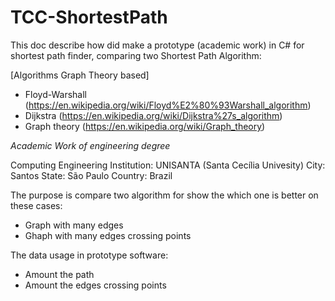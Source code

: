 # TCC-ShortestPath

This doc describe how did make a prototype (academic work) in C# for shortest path finder, comparing two Shortest Path Algorithm:

[Algorithms Graph Theory based]

- Floyd-Warshall (https://en.wikipedia.org/wiki/Floyd%E2%80%93Warshall_algorithm)
- Dijkstra (https://en.wikipedia.org/wiki/Dijkstra%27s_algorithm)
- Graph theory (https://en.wikipedia.org/wiki/Graph_theory)

*Academic Work of engineering degree*

Computing Engineering
Institution: UNISANTA (Santa Cecília Univesity)
City: Santos
State: São Paulo
Country: Brazil

The purpose is compare two algorithm for show the which one is better on these cases:

- Graph with many edges
- Ghaph with many edges crossing points

The data usage in prototype software:

- Amount the path
- Amount the edges crossing points
